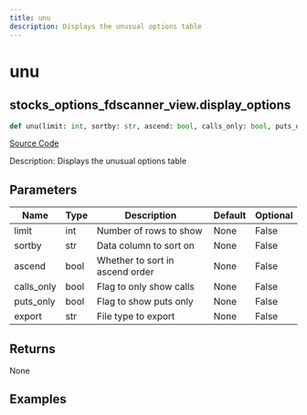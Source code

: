 ```yaml
---
title: unu
description: Displays the unusual options table
---
```

# unu

## stocks_options_fdscanner_view.display_options

```python
def unu(limit: int, sortby: str, ascend: bool, calls_only: bool, puts_only: bool, export: str) -> None:
```
[Source Code](https://github.com/OpenBB-finance/OpenBBTerminal/tree/main/openbb_terminal/stocks/options/fdscanner_view.py#L14)

Description: Displays the unusual options table

## Parameters

| Name | Type | Description | Default | Optional |
| ---- | ---- | ----------- | ------- | -------- |
| limit | int | Number of rows to show | None | False |
| sortby | str | Data column to sort on | None | False |
| ascend | bool | Whether to sort in ascend order | None | False |
| calls_only | bool | Flag to only show calls | None | False |
| puts_only | bool | Flag to show puts only | None | False |
| export | str | File type to export | None | False |

## Returns

None

## Examples

